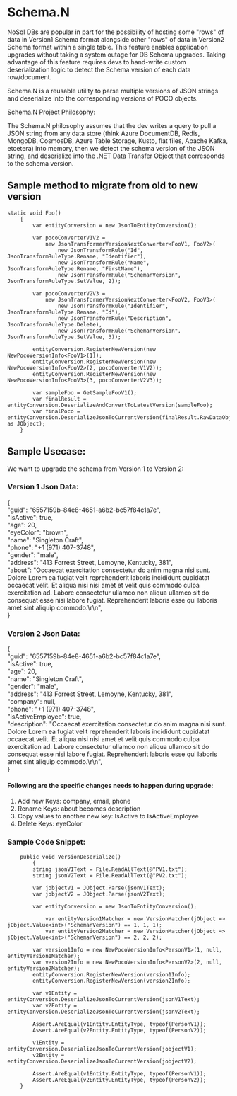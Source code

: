 # Schema.N
NoSql DBs are popular in part for the possibility of hosting some "rows" of data in Version1 Schema format alongside other "rows" of data in Version2 Schema format within a single table. This feature enables application upgrades without taking a system outage for DB Schema upgrades. Taking advantage of this feature requires devs to hand-write custom deserialization logic to detect the Schema version of each data row/document.

Schema.N is a reusable utility to parse multiple versions of JSON strings and deserialize into the corresponding versions of POCO objects.

Schema.N Project Philosophy:

The Schema.N philosophy assumes that the dev writes a query to pull a JSON string from any data store (think Azure DocumentDB, Redis, MongoDB, CosmosDB, Azure Table Storage, Kusto, flat files, Apache Kafka, etcetera) into memory, then we detect the schema version of the JSON string, and deserialize into the .NET Data Transfer Object that corresponds to the schema version.
 
## Sample method to migrate from old to new version
	static void Foo()
        {
            var entityConversion = new JsonToEntityConversion();

            var pocoConverterV1V2 =
                new JsonTransformerVersionNextConverter<FooV1, FooV2>(
                    new JsonTransformRule("Id", JsonTransformRuleType.Rename, "Identifier"),
                    new JsonTransformRule("Name", JsonTransformRuleType.Rename, "FirstName"),
                    new JsonTransformRule("SchemanVersion", JsonTransformRuleType.SetValue, 2));

            var pocoConverterV2V3 =
                new JsonTransformerVersionNextConverter<FooV2, FooV3>(
                    new JsonTransformRule("Identifier", JsonTransformRuleType.Rename, "Id"),
                    new JsonTransformRule("Description", JsonTransformRuleType.Delete),
                    new JsonTransformRule("SchemanVersion", JsonTransformRuleType.SetValue, 3));

            entityConversion.RegisterNewVersion(new NewPocoVersionInfo<FooV1>(1));
            entityConversion.RegisterNewVersion(new NewPocoVersionInfo<FooV2>(2, pocoConverterV1V2));
            entityConversion.RegisterNewVersion(new NewPocoVersionInfo<FooV3>(3, pocoConverterV2V3));

            var sampleFoo = GetSampleFooV1();
            var finalResult = entityConversion.DeserializeAndConvertToLatestVersion(sampleFoo);
            var finalPoco = entityConversion.DeserializeJsonToCurrentVersion(finalResult.RawDataObject as JObject);
        }

## Sample Usecase:

We want to upgrade the schema from Version 1 to Version 2:

### Version 1 Json Data:
{</br>
    "guid": "6557159b-84e8-4651-a6b2-bc57f84c1a7e",</br>
    "isActive": true,</br>
    "age": 20,</br>
    "eyeColor": "brown",</br>
    "name": "Singleton Craft",</br>
    "phone": "+1 (971) 407-3748",</br>
    "gender": "male",</br>
    "address": "413 Forrest Street, Lemoyne, Kentucky, 381",</br>
    "about": "Occaecat exercitation consectetur do anim magna nisi sunt. Dolore Lorem ea fugiat velit reprehenderit laboris incididunt cupidatat occaecat velit. Et aliqua nisi nisi amet et velit quis commodo culpa exercitation ad. Labore consectetur ullamco non aliqua ullamco sit do consequat esse nisi labore fugiat. Reprehenderit laboris esse qui laboris amet sint aliquip commodo.\r\n",</br>
}

  
### Version 2 Json Data:
{</br>
    "guid": "6557159b-84e8-4651-a6b2-bc57f84c1a7e",</br>
    "isActive": true,</br>
    "age": 20,</br>
    "name": "Singleton Craft",</br>
    "gender": "male",</br>
    "address": "413 Forrest Street, Lemoyne, Kentucky, 381",</br>
    "company": null,</br>
    "phone": "+1 (971) 407-3748",</br>
    "isActiveEmployee": true,</br>
    "description": "Occaecat exercitation consectetur do anim magna nisi sunt. Dolore Lorem ea fugiat velit reprehenderit laboris incididunt cupidatat occaecat velit. Et aliqua nisi nisi amet et velit quis commodo culpa exercitation ad. Labore consectetur ullamco non aliqua ullamco sit do consequat esse nisi labore fugiat. Reprehenderit laboris esse qui laboris amet sint aliquip commodo.\r\n",</br>
}


#### Following are the specific changes needs to happen during upgrade:

1. Add new Keys: company, email, phone
2. Rename Keys: about becomes description
3. Copy values to another new key: IsActive to IsActiveEmployee
4. Delete Keys: eyeColor


### Sample Code Snippet:
		public void VersionDeserialize()
        	{
			string jsonV1Text = File.ReadAllText(@"PV1.txt");
			string jsonV2Text = File.ReadAllText(@"PV2.txt");

			var jobjectV1 = JObject.Parse(jsonV1Text);
			var jobjectV2 = JObject.Parse(jsonV2Text);

			var entityConversion = new JsonToEntityConversion();

	        	var entityVersion1Matcher = new VersionMatcher(jObject => jObject.Value<int>("SchemanVersion") == 1, 1, 1);
	        	var entityVersion2Matcher = new VersionMatcher(jObject => jObject.Value<int>("SchemanVersion") == 2, 2, 2);

			var version1Info = new NewPocoVersionInfo<PersonV1>(1, null, entityVersion1Matcher);
			var version2Info = new NewPocoVersionInfo<PersonV2>(2, null, entityVersion2Matcher);
			entityConversion.RegisterNewVersion(version1Info);
			entityConversion.RegisterNewVersion(version2Info);

			var v1Entity = entityConversion.DeserializeJsonToCurrentVersion(jsonV1Text);
			var v2Entity = entityConversion.DeserializeJsonToCurrentVersion(jsonV2Text);

			Assert.AreEqual(v1Entity.EntityType, typeof(PersonV1));
			Assert.AreEqual(v2Entity.EntityType, typeof(PersonV2));

			v1Entity = entityConversion.DeserializeJsonToCurrentVersion(jobjectV1);
			v2Entity = entityConversion.DeserializeJsonToCurrentVersion(jobjectV2);

			Assert.AreEqual(v1Entity.EntityType, typeof(PersonV1));
			Assert.AreEqual(v2Entity.EntityType, typeof(PersonV2));
		}
